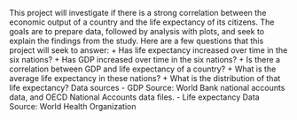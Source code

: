 This project will investigate if there is a strong correlation between the economic output of a country and the life expectancy of its citizens. The goals are to prepare data, followed by analysis with plots, and seek to explain the findings from the study. Here are a few questions that this project will seek to answer: + Has life expectancy increased over time in the six nations? + Has GDP increased over time in the six nations? + Is there a correlation between GDP and life expectancy of a country? + What is the average life expectancy in these nations? + What is the distribution of that life expectancy?
Data sources - GDP Source: World Bank national accounts data, and OECD National Accounts data files. - Life expectancy Data Source: World Health Organization
